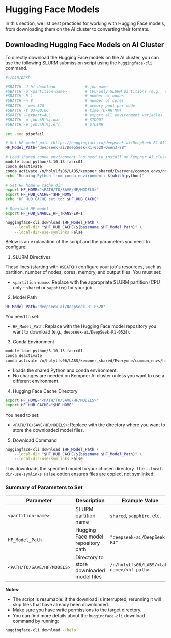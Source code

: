 # Hugging Face Models
In this section, we list best practices for working with Hugging Face models, from downloading them on the AI cluster to converting their formats.

## Downloading Hugging Face Models on AI Cluster
To directly download the Hugging Face models on the AI cluster, you can use the following SLURM submission script using the `huggingface-cli` command.

```bash
#!/bin/bash

#SBATCH -J hf-download             # job name
#SBATCH -p <partition-name>        # CPU-only SLURM partitions (e.g., shared or sapphire)
#SBATCH -N 1                       # number of nodes
#SBATCH -n 8                       # number of cores
#SBATCH --mem 32G                  # memory pool per node
#SBATCH -t 03-00:00                # time (D-HH:MM)
#SBATCH --export=ALL               # export all environment variables
#SBATCH -o job.%N.%j.out           # STDOUT
#SBATCH -e job.%N.%j.err           # STDERR

set -euo pipefail 

# Set HF model path (https://huggingface.co/deepseek-ai/DeepSeek-R1-0528-Qwen3-8B)
HF_Model_Path="deepseek-ai/DeepSeek-R1-0528-Qwen3-8B"

# Load shared conda environment (no need to install on Kempner AI cluster)
module load python/3.10.13-fasrc01
conda deactivate
conda activate /n/holylfs06/LABS/kempner_shared/Everyone/common_envs/hf_hub
echo "Running Python from conda environment: $(which python)"

# Set HF home & cache dir
export HF_HOME="<PATH/TO/SAVE/HF/MODELS>"
export HF_HUB_CACHE="$HF_HOME"
echo "HF_HUB_CACHE set to: $HF_HUB_CACHE"

# Download HF model
export HF_HUB_ENABLE_HF_TRANSFER=1

huggingface-cli download $HF_Model_Path \
    --local-dir "$HF_HUB_CACHE/$(basename $HF_Model_Path)" \
    --local-dir-use-symlinks False
```

Below is an explanation of the script and the parameters you need to configure:

1. SLURM Directives

These lines (starting with `#SBATCH`) configure your job's resources, such as partition, number of nodes, cores, memory, and output files. You must set:  

- `<partition-name>`: Replace with the appropriate SLURM partition (CPU only - `shared` or `sapphire`) for your job.

2. Model Path

```bash
HF_Model_Path="deepseek-ai/DeepSeek-R1-0528"
```

You need to set: 

- `HF_Model_Path`: Replace with the Hugging Face model repository you want to download (e.g., `deepseek-ai/DeepSeek-R1-0528`).

3. Conda Environment

```bash
module load python/3.10.13-fasrc01
conda deactivate
conda activate /n/holylfs06/LABS/kempner_shared/Everyone/common_envs/hf_hub
```

- Loads the shared Python and conda environment.
- No changes are needed on Kempner AI cluster unless you want to use a different environment.

4. Hugging Face Cache Directory

```bash
export HF_HOME="<PATH/TO/SAVE/HF/MODELS>"
export HF_HUB_CACHE="$HF_HOME"
```

You need to set:

- `<PATH/TO/SAVE/HF/MODELS>`: Replace with the directory where you want to store the downloaded model files.

5. Download Command

```bash
huggingface-cli download $HF_Model_Path \
    --local-dir "$HF_HUB_CACHE/$(basename $HF_Model_Path)" \
    --local-dir-use-symlinks False
```

This downloads the specified model to your chosen directory. The `--local-dir-use-symlinks False` option ensures files are copied, not symlinked.


### Summary of Parameters to Set
| Parameter                  | Description                               | Example Value                             |
|----------------------------|-------------------------------------------|-------------------------------------------|
| `<partition-name>`         | SLURM partition name                      | `shared`, `sapphire`, etc.                |
| `HF_Model_Path`            | Hugging Face model repository path        | `"deepseek-ai/DeepSeek-R1"`               |
| `<PATH/TO/SAVE/HF/MODELS>` | Directory to store downloaded model files | `/n/holylfs06/LABS/<lab-name>/<hf-path>`  |

**Notes:**
- The script is resumable: if the download is interrupted, rerunning it will skip files that have already been downloaded.
- Make sure you have write permissions to the target directory.
- You can find more details about the `huggingface-cli` download command by running:

```bash
huggingface-cli download --help
```
